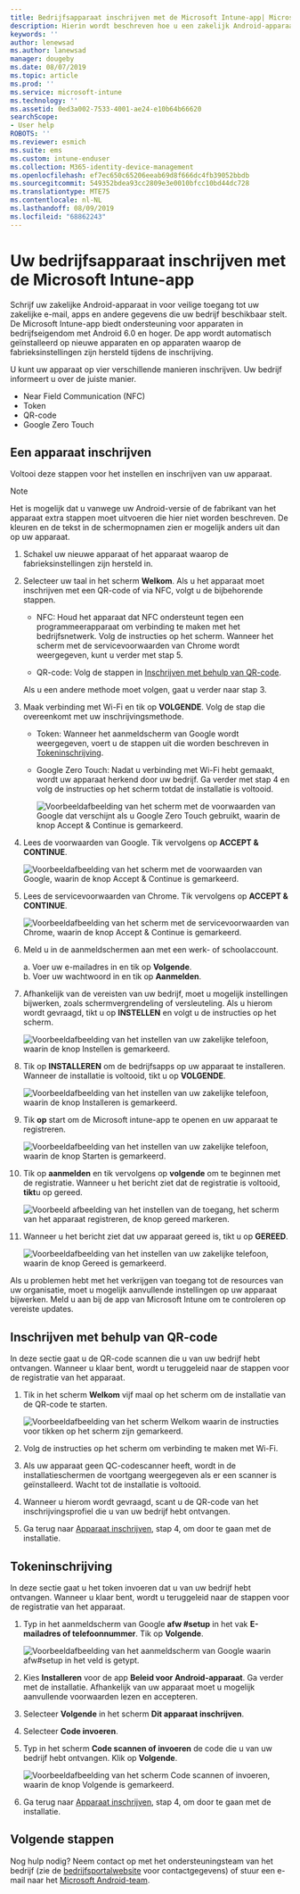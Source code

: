 ```yaml
---
title: Bedrijfsapparaat inschrijven met de Microsoft Intune-app| Microsoft Docs
description: Hierin wordt beschreven hoe u een zakelijk Android-apparaat bij Intune kunt inschrijven
keywords: ''
author: lenewsad
ms.author: lanewsad
manager: dougeby
ms.date: 08/07/2019
ms.topic: article
ms.prod: ''
ms.service: microsoft-intune
ms.technology: ''
ms.assetid: 0ed3a002-7533-4001-ae24-e10b64b66620
searchScope:
- User help
ROBOTS: ''
ms.reviewer: esmich
ms.suite: ems
ms.custom: intune-enduser
ms.collection: M365-identity-device-management
ms.openlocfilehash: ef7ec650c65206eeab69d8f666dc4fb39052bbdb
ms.sourcegitcommit: 549352bdea93cc2809e3e0010bfcc10bd44dc728
ms.translationtype: MTE75
ms.contentlocale: nl-NL
ms.lasthandoff: 08/09/2019
ms.locfileid: "68862243"
---
```

# <a name="enroll-your-corporate-device-with-the-microsoft-intune-app"></a>Uw bedrijfsapparaat inschrijven met de Microsoft Intune-app

Schrijf uw zakelijke Android-apparaat in voor veilige toegang tot uw zakelijke e-mail, apps en andere gegevens die uw bedrijf beschikbaar stelt. De Microsoft Intune-app biedt ondersteuning voor apparaten in bedrijfseigendom met Android 6.0 en hoger. De app wordt automatisch geïnstalleerd op nieuwe apparaten en op apparaten waarop de fabrieksinstellingen zijn hersteld tijdens de inschrijving. 

U kunt uw apparaat op vier verschillende manieren inschrijven. Uw bedrijf informeert u over de juiste manier.
 
* Near Field Communication (NFC)  
* Token  
* QR-code   
* Google Zero Touch  

## <a name="enroll-device"></a>Een apparaat inschrijven 
Voltooi deze stappen voor het instellen en inschrijven van uw apparaat.  

> [!NOTE]
> Het is mogelijk dat u vanwege uw Android-versie of de fabrikant van het apparaat extra stappen moet uitvoeren die hier niet worden beschreven. De kleuren en de tekst in de schermopnamen zien er mogelijk anders uit dan op uw apparaat.  

1. Schakel uw nieuwe apparaat of het apparaat waarop de fabrieksinstellingen zijn hersteld in.  
2. Selecteer uw taal in het scherm **Welkom**.   Als u het apparaat moet inschrijven met een QR-code of via NFC, volgt u de bijbehorende stappen.  
     * NFC: Houd het apparaat dat NFC ondersteunt tegen een programmeerapparaat om verbinding te maken met het bedrijfsnetwerk. Volg de instructies op het scherm. Wanneer het scherm met de servicevoorwaarden van Chrome wordt weergegeven, kunt u verder met stap 5.  

     * QR-code: Volg de stappen in [Inschrijven met behulp van QR-code](#qr-code-enrollment).  

     Als u een andere methode moet volgen, gaat u verder naar stap 3.    

3. Maak verbinding met Wi-Fi en tik op **VOLGENDE**. Volg de stap die overeenkomt met uw inschrijvingsmethode. 

    * Token: Wanneer het aanmeldscherm van Google wordt weergegeven, voert u de stappen uit die worden beschreven in [Tokeninschrijving](#token-enrollment).  
    * Google Zero Touch: Nadat u verbinding met Wi-Fi hebt gemaakt, wordt uw apparaat herkend door uw bedrijf. Ga verder met stap 4 en volg de instructies op het scherm totdat de installatie is voltooid.    
 
       ![Voorbeeldafbeelding van het scherm met de voorwaarden van Google dat verschijnt als u Google Zero Touch gebruikt, waarin de knop Accept & Continue is gemarkeerd.](./media/google-zero-touch-intune-app-01.png)   
   
4. Lees de voorwaarden van Google. Tik vervolgens op **ACCEPT & CONTINUE**.  

      ![Voorbeeldafbeelding van het scherm met de voorwaarden van Google, waarin de knop Accept & Continue is gemarkeerd.](./media/fully-managed-intune-app-04.png)   

6. Lees de servicevoorwaarden van Chrome. Tik vervolgens op **ACCEPT & CONTINUE**.  

   ![Voorbeeldafbeelding van het scherm met de servicevoorwaarden van Chrome, waarin de knop Accept & Continue is gemarkeerd.](./media/fully-managed-intune-app-06.png)   

7. Meld u in de aanmeldschermen aan met een werk- of schoolaccount.   

    a. Voer uw e-mailadres in en tik op **Volgende**.      
    b. Voer uw wachtwoord in en tik op **Aanmelden**.  

8. Afhankelijk van de vereisten van uw bedrijf, moet u mogelijk instellingen bijwerken, zoals schermvergrendeling of versleuteling. Als u hierom wordt gevraagd, tikt u op **INSTELLEN** en volgt u de instructies op het scherm.  

   ![Voorbeeldafbeelding van het instellen van uw zakelijke telefoon, waarin de knop Instellen is gemarkeerd.](./media/fully-managed-intune-app-10.png)   

9. Tik op **INSTALLEREN** om de bedrijfsapps op uw apparaat te installeren. Wanneer de installatie is voltooid, tikt u op **VOLGENDE**.  

   ![Voorbeeldafbeelding van het instellen van uw zakelijke telefoon, waarin de knop Installeren is gemarkeerd.](./media/fully-managed-intune-app-11.png)   

10. Tik **op** start om de Microsoft intune-app te openen en uw apparaat te registreren. 

    ![Voorbeeldafbeelding van het instellen van uw zakelijke telefoon, waarin de knop Starten is gemarkeerd.](./media/fully-managed-intune-app-17.png)   

11. Tik op **aanmelden** en tik vervolgens op **volgende** om te beginnen met de registratie. Wanneer u het bericht ziet dat de registratie is voltooid, **tikt**u op gereed.  

    ![Voorbeeld afbeelding van het instellen van de toegang, het scherm van het apparaat registreren, de knop gereed markeren.](./media/fully-managed-intune-app-19.png)   

10. Wanneer u het bericht ziet dat uw apparaat gereed is, tikt u op **GEREED**.  

    ![Voorbeeldafbeelding van het instellen van uw zakelijke telefoon, waarin de knop Gereed is gemarkeerd.](./media/fully-managed-intune-app-18.png)   

Als u problemen hebt met het verkrijgen van toegang tot de resources van uw organisatie, moet u mogelijk aanvullende instellingen op uw apparaat bijwerken. Meld u aan bij de app van Microsoft Intune om te controleren op vereiste updates.   


## <a name="qr-code-enrollment"></a>Inschrijven met behulp van QR-code  
In deze sectie gaat u de QR-code scannen die u van uw bedrijf hebt ontvangen.  Wanneer u klaar bent, wordt u teruggeleid naar de stappen voor de registratie van het apparaat.     
  
1. Tik in het scherm **Welkom** vijf maal op het scherm om de installatie van de QR-code te starten.  

   ![Voorbeeldafbeelding van het scherm Welkom waarin de instructies voor tikken op het scherm zijn gemarkeerd.](./media/qr-code-intune-app-01.png)  

2. Volg de instructies op het scherm om verbinding te maken met Wi-Fi.  
3. Als uw apparaat geen QC-codescanner heeft, wordt in de installatieschermen de voortgang weergegeven als er een scanner is geïnstalleerd. Wacht tot de installatie is voltooid.  
4. Wanneer u hierom wordt gevraagd, scant u de QR-code van het inschrijvingsprofiel die u van uw bedrijf hebt ontvangen.  
5. Ga terug naar [Apparaat inschrijven](#enroll-device), stap 4, om door te gaan met de installatie.  

## <a name="token-enrollment"></a>Tokeninschrijving  
In deze sectie gaat u het token invoeren dat u van uw bedrijf hebt ontvangen. Wanneer u klaar bent, wordt u teruggeleid naar de stappen voor de registratie van het apparaat.  

1. Typ in het aanmeldscherm van Google **afw #setup** in het vak **E-mailadres of telefoonnummer**. Tik op **Volgende**. 

   ![Voorbeeldafbeelding van het aanmeldscherm van Google waarin afw#setup in het veld is getypt.](./media/token-intune-app-01.png)   

2. Kies **Installeren** voor de app **Beleid voor Android-apparaat**. Ga verder met de installatie. Afhankelijk van uw apparaat moet u mogelijk aanvullende voorwaarden lezen en accepteren.    

3. Selecteer **Volgende** in het scherm **Dit apparaat inschrijven**.  

4. Selecteer **Code invoeren**.  

5. Typ in het scherm **Code scannen of invoeren** de code die u van uw bedrijf hebt ontvangen.  Klik op **Volgende**.  

   ![Voorbeeldafbeelding van het scherm Code scannen of invoeren, waarin de knop Volgende is gemarkeerd.](./media/token-intune-app-04.png)  

6. Ga terug naar [Apparaat inschrijven](#enroll-device), stap 4, om door te gaan met de installatie.  



## <a name="next-steps"></a>Volgende stappen   
Nog hulp nodig? Neem contact op met het ondersteuningsteam van het bedrijf (zie de [bedrijfsportalwebsite](https://go.microsoft.com/fwlink/?linkid=2010980) voor contactgegevens) of stuur een e-mail naar het <a href="mailto:wintunedroidfbk@microsoft.com?subject=I'm having trouble with enrolling my Android device&body=Describe the issue you're experiencing here.">Microsoft Android-team</a>.  
